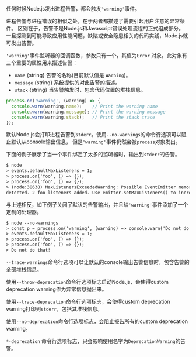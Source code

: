 <!-- YAML
added: v6.0.0
-->

任何时候Node.js发出进程告警，都会触发`'warning'`事件。

进程告警与进程错误的相似之处，在于两者都描述了需要引起用户注意的异常条件。
区别在于，告警不是Node.js和Javascript错误处理流程的正式组成部分。
一旦探测到可能导致应用性能问题，缺陷或安全隐患相关的代码实践，Node.js就可发出告警。

`'warning'`事件监听器的回调函数，参数只有一个，其值为`Error` 对象。此对象有三个重要的属性用来描述告警：
* `name` {string} 告警的名称(目前默认值是 `Warning`)。
* `message` {string} 系统提供的对此告警的描述。
* `stack` {string} 当告警触发时，包含代码位置的堆栈信息。

```js
process.on('warning', (warning) => {
  console.warn(warning.name);    // Print the warning name
  console.warn(warning.message); // Print the warning message
  console.warn(warning.stack);   // Print the stack trace
});
```

默认Node.js会打印进程告警到`stderr`。使用`--no-warnings`的命令行选项可以阻止默认从console输出信息，
但是`'warning'`事件仍然会被`process`对象发出。

下面的例子展示了当一个事件绑定了太多的监听器时，输出到`stderr`的告警。

```txt
$ node
> events.defaultMaxListeners = 1;
> process.on('foo', () => {});
> process.on('foo', () => {});
> (node:38638) MaxListenersExceededWarning: Possible EventEmitter memory leak
detected. 2 foo listeners added. Use emitter.setMaxListeners() to increase limit
```

与上述相反，如下例子关闭了默认的告警输出，并且给`'warning'`事件添加了一个定制的处理器。

```txt
$ node --no-warnings
> const p = process.on('warning', (warning) => console.warn('Do not do that!'));
> events.defaultMaxListeners = 1;
> process.on('foo', () => {});
> process.on('foo', () => {});
> Do not do that!
```

`--trace-warnings`命令行选项可以让默认的console输出告警信息时，包含告警的全部堆栈信息。

使用`--throw-deprecation`命令行选项标志启动Node.js，会使得custom deprecation warning作为异常信息抛出来。

使用`--trace-deprecation`命令行选项标志，会使得custom deprecation warning打印到`stderr`，包括其堆栈信息。

使用`--no-deprecation`命令行选项标志，会阻止报告所有的custom deprecation warning。

`*-deprecation` 命令行选项标志，只会影响使用名字为`DeprecationWarning`的告警。
